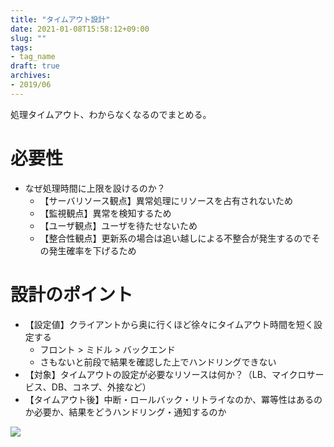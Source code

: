 ```yaml
---
title: "タイムアウト設計"
date: 2021-01-08T15:58:12+09:00
slug: ""
tags:
- tag_name
draft: true
archives:
- 2019/06
---
```


処理タイムアウト、わからなくなるのでまとめる。

<!--more-->

# 必要性

- なぜ処理時間に上限を設けるのか？
    - 【サーバリソース観点】異常処理にリソースを占有されないため
    - 【監視観点】異常を検知するため
    - 【ユーザ観点】ユーザを待たせないため
    - 【整合性観点】更新系の場合は追い越しによる不整合が発生するのでその発生確率を下げるため

# 設計のポイント

- 【設定値】クライアントから奥に行くほど徐々にタイムアウト時間を短く設定する
    - フロント > ミドル > バックエンド
    - さもないと前段で結果を確認した上でハンドリングできない
- 【対象】タイムアウトの設定が必要なリソースは何か？（LB、マイクロサービス、DB、コネプ、外接など）
- 【タイムアウト後】中断・ロールバック・リトライなのか、冪等性はあるのか必要か、結果をどうハンドリング・通知するのか

<img src="https://cdn-ak.f.st-hatena.com/images/fotolife/y/yasuhiroa24/20200422/20200422171634.png" />